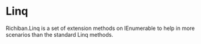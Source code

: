 # Linq
Richiban.Linq is a set of extension methods on IEnumerable to help in more scenarios than the standard Linq methods.

